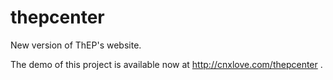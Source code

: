 thepcenter
==========

New version of ThEP's website.

The demo of this project is available now at http://cnxlove.com/thepcenter .
